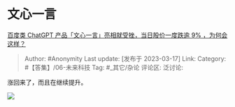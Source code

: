 # 文心一言
[百度类 ChatGPT 产品「文心一言」亮相就受挫，当日股价一度跌逾 9% ，为何会这样？](https://www.zhihu.com/question/590116098/answer/2940359595)

> Author: #Anonymity
> Last update: [发布于 2023-03-17]
> Link:
> Category: #【答集】/06-未来科技
> Tag: #_其它/杂论
> 评论区:
> 泛讨论:

涨回来了，而且在继续提升。

![](https://pic1.zhimg.com/50/v2-580c9be7ba60faae225362328b9f37ae_720w.jpg?source=1940ef5c)
